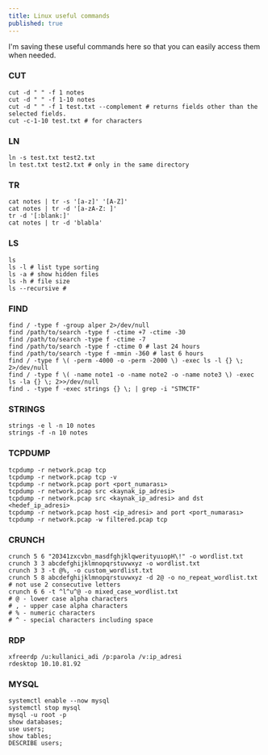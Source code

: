 ```yaml
---
title: Linux useful commands
published: true
---
```


I'm saving these useful commands here so that you can easily access them when needed.



### [](#header-3)CUT
```
cut -d " " -f 1 notes
cut -d " " -f 1-10 notes
cut -d " " -f 1 test.txt --complement # returns fields other than the selected fields.
cut -c-1-10 test.txt # for characters
```


### [](#header-3)LN
```
ln -s test.txt test2.txt
ln test.txt test2.txt # only in the same directory
```


### [](#header-3)TR
```
cat notes | tr -s '[a-z]' '[A-Z]' 
cat notes | tr -d '[a-zA-Z: ]'
tr -d '[:blank:]'
cat notes | tr -d 'blabla'
```


### [](#header-3)LS
```
ls
ls -l # list type sorting
ls -a # show hidden files
ls -h # file size
ls --recursive #
```


### [](#header-3)FIND
```
find / -type f -group alper 2>/dev/null
find /path/to/search -type f -ctime +7 -ctime -30
find /path/to/search -type f -ctime -7
find /path/to/search -type f -ctime 0 # last 24 hours
find /path/to/search -type f -mmin -360 # last 6 hours
find / -type f \( -perm -4000 -o -perm -2000 \) -exec ls -l {} \; 2>/dev/null
find / -type f \( -name note1 -o -name note2 -o -name note3 \) -exec ls -la {} \; 2>>/dev/null
find . -type f -exec strings {} \; | grep -i "STMCTF"
```

### [](#header-3)STRINGS
```
strings -e l -n 10 notes
strings -f -n 10 notes
```

### [](#header-3)TCPDUMP
```
tcpdump -r network.pcap tcp
tcpdump -r network.pcap tcp -v
tcpdump -r network.pcap port <port_numarası>
tcpdump -r network.pcap src <kaynak_ip_adresi>
tcpdump -r network.pcap src <kaynak_ip_adresi> and dst <hedef_ip_adresi>
tcpdump -r network.pcap host <ip_adresi> and port <port_numarası>
tcpdump -r network.pcap -w filtered.pcap tcp
```

### [](#header-3)CRUNCH
```
crunch 5 6 "20341zxcvbn_masdfghjklqwerityuıopH\!" -o wordlist.txt
crunch 3 3 abcdefghijklmnopqrstuvwxyz -o wordlist.txt
crunch 3 3 -t @%, -o custom_wordlist.txt
crunch 5 8 abcdefghijklmnopqrstuvwxyz -d 2@ -o no_repeat_wordlist.txt # not use 2 consecutive letters
crunch 6 6 -t ^l^u^@ -o mixed_case_wordlist.txt
# @ - lower case alpha characters
# , - upper case alpha characters
# % - numeric characters
# ^ - special characters including space
```

### [](#header-3)RDP
```
xfreerdp /u:kullanici_adi /p:parola /v:ip_adresi
rdesktop 10.10.81.92
```

### [](#header-3)MYSQL
```
systemctl enable --now mysql
systemctl stop mysql
mysql -u root -p
show databases;
use users;
show tables;
DESCRIBE users;
```













